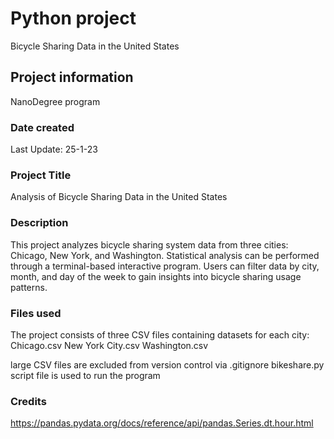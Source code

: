 # Python project
Bicycle Sharing Data in the United States

## Project information
NanoDegree program

### Date created
Last Update: 25-1-23

### Project Title
Analysis of Bicycle Sharing Data in the United States

### Description
This project analyzes bicycle sharing system data from three cities: Chicago, New York, and Washington. 
Statistical analysis can be performed through a terminal-based interactive program. 
Users can filter data by city, month, and day of the week to gain insights into bicycle sharing usage patterns.

### Files used
The project consists of three CSV files containing datasets for each city:
Chicago.csv
New York City.csv
Washington.csv

large CSV files are excluded from version control via .gitignore
bikeshare.py script file is used to run the program

### Credits
https://pandas.pydata.org/docs/reference/api/pandas.Series.dt.hour.html

